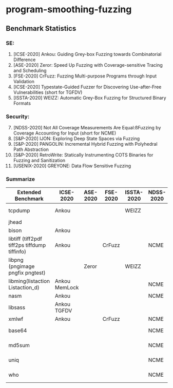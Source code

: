 # program-smoothing-fuzzing

## Benchmark Statistics

### SE:

1. [ICSE-2020] Ankou: Guiding Grey-box Fuzzing towards Combinatorial Difference
2. [ASE-2020] Zeror: Speed Up Fuzzing with Coverage-sensitive Tracing and Scheduling
3. [FSE-2020] CrFuzz: Fuzzing Multi-purpose Programs through Input Validation
4. [ICSE-2020] Typestate-Guided Fuzzer for Discovering Use-after-Free Vulnerabilities (short for TGFDV)
6. [ISSTA-2020] WEIZZ: Automatic Grey-Box Fuzzing for Structured Binary Formats

### Security:

7. [NDSS-2020] Not All Coverage Measurements Are Equal:ßFuzzing by Coverage Accounting for Input (short for NCME)
9. [S&P-2020] IJON: Exploring Deep State Spaces via Fuzzing
10. [S&P-2020] PANGOLIN: Incremental Hybrid Fuzzing with Polyhedral Path Abstraction
11. [S&P-2020] RetroWrite: Statically Instrumenting COTS Binaries for Fuzzing and Sanitization
12. [USENIX-2020] GREYONE: Data Flow Sensitive Fuzzing

<!-- ### Else

13. [FSE-2017] Steelix: Program-State Based Binary Fuzzing
14. [CCS-2019] Matryoshka: Fuzzing Deeply Nested Branches
15. [S&P 2018] Angora: Efﬁcient Fuzzing by Principled Search
16. [ICSE-2020] MemLock: Memory Usage Guided Fuzzing
17. [USENIX-2020] ParmeSan: Sanitizer-guided Greybox Fuzzing -->


### Summarize
<!-- 

| Extended Benchmark                                | Paper                                                        |
| ------------------------------------------------- | ------------------------------------------------------------ |
| tcpdump                                           | Ankou[1], WEIZZ[6], PANGOLIN[10], RetroWrite[11], Steelix[13], Matryoshka[14] |
| jhead                                             | PANGOLIN[10], Matryoshka[14], Angora[15]                     |
| xmlwf                                             | Matryoshka[14], Angora[15]                                   |
| bison                                             | Ankou[1], GREYONE[12]                                        |
| libtiff (tiff2pdf tiff2ps tiffdump tiffinfo)      | Ankou[1], CrFuzz[3], NCME[7],  IJON[9],  PANGOLIN[10], Steelix[13] |
| libpng (pngimage pngfix pngtest)                  | Zeror[2], WEIZZ[6], PANGOLIN[10], ParmeSan[17]               |
| libming(listaction Listaction_d)                  | Ankou[1], NCME[7], MemLock[16]                               | -->



| Extended Benchmark                           | ICSE-2020     | ASE-2020 | FSE-2020 | ISSTA-2020 | NDSS-2020 | USENIX-2020 | S&P-2020 |
| -------------------------------------------- | ------------- | -------- | -------- | ---------- | --------- | ----------- | -------- |
| tcpdump                                      | Ankou         |          |          | WEIZZ      |           |             | PANGOLIN RetroWrite|
| jhead                                        |               |          |          |            |           |             | PANGOLIN |
| bison                                        | Ankou         |          |          |            |           |             |          |
| libtiff (tiff2pdf tiff2ps tiffdump tiffinfo) | Ankou         |          | CrFuzz   |            | NCME      |             |          |
| libpng (pngimage pngfix pngtest)             |               | Zeror    |          | WEIZZ      |           | ParmeSan    | PANGOLIN |
| libming(listaction Listaction_d)             | Ankou MemLock |          |          |            | NCME      |             |          |
| nasm                                         | Ankou         |          |          |            | NCME      | GREYONE     |          |
| libsass                                      | Ankou  TGFDV  |          |          |            |           | GREYONE     |          |
| xmlwf                                        | Ankou         |          | CrFuzz   |            | NCME      |             |          |
| base64                                       |               |          |          |            | NCME      | GREYONE     | PANGOLIN    RetroWrite|
| md5sum                                       |               |          |          |            | NCME      | GREYONE     |  PANGOLIN   RetroWrite|
| uniq                                         |               |          |          |            | NCME      | GREYONE     | PANGOLIN    RetroWrite|
| who                                          |               |          |          |            | NCME      | GREYONE     |  PANGOLIN   RetroWrite|



